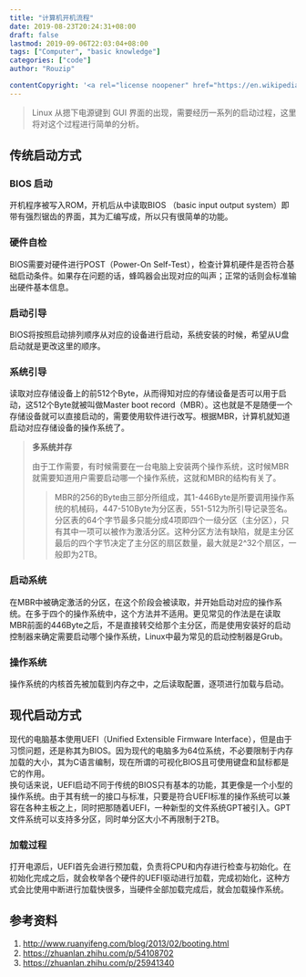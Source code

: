 ```yaml
---
title: "计算机开机流程"
date: 2019-08-23T20:24:31+08:00
draft: false
lastmod: 2019-09-06T22:03:04+08:00
tags: ["Computer", "basic knowledge"]
categories: ["code"]
author: "Rouzip"

contentCopyright: '<a rel="license noopener" href="https://en.wikipedia.org/wiki/Wikipedia:Text_of_Creative_Commons_Attribution-ShareAlike_3.0_Unported_License" target="_blank">Creative Commons Attribution-ShareAlike License</a>'
---
```


> Linux 从摁下电源键到 GUI 界面的出现，需要经历一系列的启动过程，这里将对这个过程进行简单的分析。

<!--more-->

## 传统启动方式

### BIOS 启动

开机程序被写入ROM，开机后从中读取BIOS （basic input output system）即带有强烈锯齿的界面，其为汇编写成，所以只有很简单的功能。

### 硬件自检

BIOS需要对硬件进行POST（Power-On Self-Test），检查计算机硬件是否符合基础启动条件。如果存在问题的话，蜂鸣器会出现对应的叫声；正常的话则会标准输出硬件基本信息。

### 启动引导

BIOS将按照启动排列顺序从对应的设备进行启动，系统安装的时候，希望从U盘启动就是更改这里的顺序。

### 系统引导

读取对应存储设备上的前512个Byte，从而得知对应的存储设备是否可以用于启动，这512个Byte就被叫做Master boot record（MBR）。这也就是不是随便一个存储设备就可以直接启动的，需要使用软件进行改写。根据MBR，计算机就知道启动对应存储设备的操作系统了。

> **多系统并存**
>
> 由于工作需要，有时候需要在一台电脑上安装两个操作系统，这时候MBR就需要知道用户需要启动哪一个操作系统，这就和MBR的结构有关了。
>
>> MBR的256的Byte由三部分所组成，其1-446Byte是所要调用操作系统的机械码，447-510Byte为分区表，551-512为所引导记录签名。分区表的64个字节最多只能分成4项即四个一级分区（主分区），只有其中一项可以被作为激活分区。这种分区方法有缺陷，就是主分区最后的四个字节决定了主分区的扇区数量，最大就是2^32个扇区，一般即为2TB。

### 启动系统

在MBR中被确定激活的分区，在这个阶段会被读取，并开始启动对应的操作系统。在多于四个的操作系统中，这个方法并不适用。更见常见的作法是在读取MBR前面的446Byte之后，不是直接转交给那个主分区，而是使用安装好的启动控制器来确定需要启动哪个操作系统，Linux中最为常见的启动控制器是Grub。

### 操作系统

操作系统的内核首先被加载到内存之中，之后读取配置，逐项进行加载与启动。

## 现代启动方式

现代的电脑基本使用UEFI（Unified Extensible Firmware Interface），但是由于习惯问题，还是称其为BIOS。因为现代的电脑多为64位系统，不必要限制于内存加载的大小，其为C语言编制，现在所谓的可视化BIOS且可使用键盘和鼠标都是它的作用。   
换句话来说，UEFI启动不同于传统的BIOS只有基本的功能，其更像是一个小型的操作系统。由于其有统一的接口与标准，只要是符合UEFI标准的操作系统可以兼容在各种主板之上，同时把那随着UEFI，一种新型的文件系统GPT被引入。GPT文件系统可以支持多分区，同时单分区大小不再限制于2TB。  

### 加载过程

打开电源后，UEFI首先会进行预加载，负责将CPU和内存进行检查与初始化。在初始化完成之后，就会枚举各个硬件的UEFI驱动进行加载，完成初始化，这种方式会比使用中断进行加载快很多，当硬件全部加载完成后，就会加载操作系统。

## 参考资料

1. <http://www.ruanyifeng.com/blog/2013/02/booting.html>
2. <https://zhuanlan.zhihu.com/p/54108702>
3. <https://zhuanlan.zhihu.com/p/25941340>
